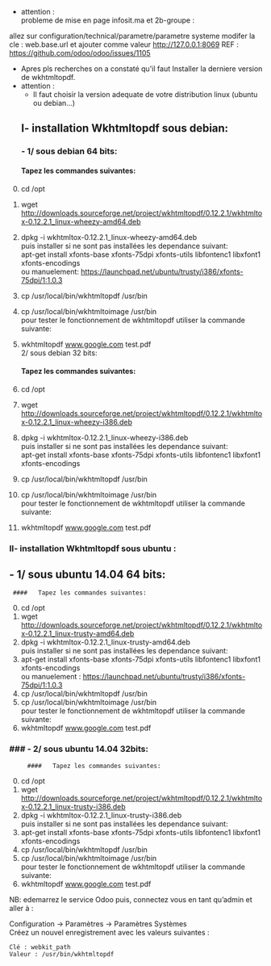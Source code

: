 - attention :		
probleme de mise en page infosit.ma et 2b-groupe :

allez sur configuration/technical/parametre/parametre systeme
modifer la cle : web.base.url et ajouter comme valeur http://127.0.0.1:8069
REF : https://github.com/odoo/odoo/issues/1105 

- Apres pls recherches on a constaté qu'il faut Installer la derniere version de wkhtmltopdf.		 
- attention :	
	- Il faut choisir la version adequate de votre distribution linux (ubuntu ou debian...)	  
	## I- installation Wkhtmltopdf sous debian:   
	 ### - 1/ sous debian 64 bits:    
	#### Tapez les commandes suivantes:  
0)  cd /opt  	
1)	wget http://downloads.sourceforge.net/project/wkhtmltopdf/0.12.2.1/wkhtmltox-0.12.2.1_linux-wheezy-amd64.deb  
2)  dpkg -i wkhtmltox-0.12.2.1_linux-wheezy-amd64.deb		
puis installer si ne sont pas installées les dependance suivant:		
apt-get install xfonts-base xfonts-75dpi xfonts-utils libfontenc1 libxfont1 xfonts-encodings		
ou manuelement: https://launchpad.net/ubuntu/trusty/i386/xfonts-75dpi/1:1.0.3	
3) 	cp /usr/local/bin/wkhtmltopdf /usr/bin  
4)	cp /usr/local/bin/wkhtmltoimage /usr/bin   
 pour tester le fonctionnement de wkhtmltopdf utiliser la commande suivante:     
5) wkhtmltopdf www.google.com test.pdf  
	  2/ sous debian 32 bits:    
	 ####	Tapez les commandes suivantes:  
0)  cd /opt  	 
1) wget http://downloads.sourceforge.net/project/wkhtmltopdf/0.12.2.1/wkhtmltox-0.12.2.1_linux-wheezy-i386.deb    
2)  dpkg -i wkhtmltox-0.12.2.1_linux-wheezy-i386.deb  
puis installer si ne sont pas installées les dependance suivant:		
apt-get install xfonts-base xfonts-75dpi xfonts-utils libfontenc1 libxfont1 xfonts-encodings

3) 	cp /usr/local/bin/wkhtmltopdf /usr/bin    
4)	cp /usr/local/bin/wkhtmltoimage /usr/bin     
 pour tester le fonctionnement de wkhtmltopdf utiliser la commande suivante:       
5) wkhtmltopdf www.google.com test.pdf     
	
### II- installation Wkhtmltopdf sous ubuntu :     
## - 1/ sous ubuntu 14.04 64 bits:    
	 ####	Tapez les commandes suivantes:   
0)  cd /opt  	 
1)  wget http://downloads.sourceforge.net/project/wkhtmltopdf/0.12.2.1/wkhtmltox-0.12.2.1_linux-trusty-amd64.deb  
2)  dpkg -i wkhtmltox-0.12.2.1_linux-trusty-amd64.deb  
puis installer si ne sont pas installées les dependance suivant:		
3) apt-get install xfonts-base xfonts-75dpi xfonts-utils libfontenc1 libxfont1 xfonts-encodings  
ou manuelement : https://launchpad.net/ubuntu/trusty/i386/xfonts-75dpi/1:1.0.3
4) 	cp /usr/local/bin/wkhtmltopdf /usr/bin    
5)	cp /usr/local/bin/wkhtmltoimage /usr/bin     
 pour tester le fonctionnement de wkhtmltopdf utiliser la commande suivante:       
6) wkhtmltopdf www.google.com test.pdf     
###		### - 2/ sous ubuntu 14.04 32bits:     
		 ####	Tapez les commandes suivantes:  
0)  cd /opt  		 
1) wget http://downloads.sourceforge.net/project/wkhtmltopdf/0.12.2.1/wkhtmltox-0.12.2.1_linux-trusty-i386.deb     
2) dpkg -i wkhtmltox-0.12.2.1_linux-trusty-i386.deb  
puis installer si ne sont pas installées les dependance suivant:		
3) apt-get install xfonts-base xfonts-75dpi xfonts-utils libfontenc1 libxfont1 xfonts-encodings    
4) 	cp /usr/local/bin/wkhtmltopdf /usr/bin    
5)	cp /usr/local/bin/wkhtmltoimage /usr/bin     
 pour tester le fonctionnement de wkhtmltopdf utiliser la commande suivante:       
6) wkhtmltopdf www.google.com test.pdf    


NB:
edemarrez le service Odoo puis, connectez vous en tant qu’admin et aller à :		

Configuration -> Paramètres -> Paramètres Systèmes		
Créez un nouvel enregistrement avec les valeurs suivantes :		

    Clé : webkit_path		
    Valeur : /usr/bin/wkhtmltopdf		
